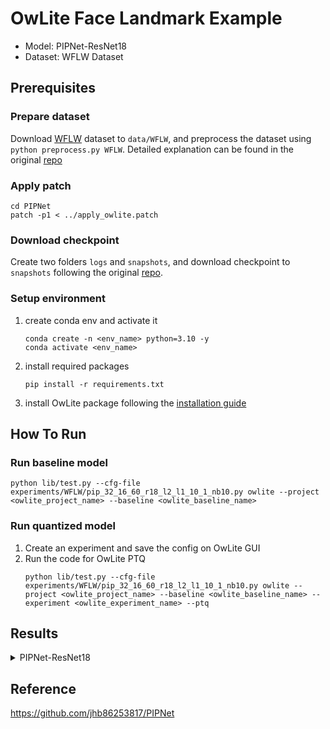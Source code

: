 # OwLite Face Landmark Example 
- Model: PIPNet-ResNet18
- Dataset: WFLW Dataset

## Prerequisites

### Prepare dataset
Download [WFLW](https://wywu.github.io/projects/LAB/WFLW.html) dataset to `data/WFLW`, and preprocess the dataset using `python preprocess.py WFLW`. Detailed explanation can be found in the original [repo](https://github.com/jhb86253817/PIPNet#supervised-learning)

### Apply patch
```
cd PIPNet
patch -p1 < ../apply_owlite.patch
```
### Download checkpoint
Create two folders `logs` and `snapshots`, and download checkpoint to `snapshots` following the original [repo](https://github.com/jhb86253817/PIPNet#demo).

### Setup environment
1. create conda env and activate it
    ```
    conda create -n <env_name> python=3.10 -y
    conda activate <env_name>
    ```
2. install required packages
    ```
    pip install -r requirements.txt
    ```
3. install OwLite package following the [installation guide](https://squeezebits.gitbook.io/owlite/user-guide/getting-started/install)

## How To Run

### Run baseline model
```
python lib/test.py --cfg-file experiments/WFLW/pip_32_16_60_r18_l2_l1_10_1_nb10.py owlite --project <owlite_project_name> --baseline <owlite_baseline_name> 
```
### Run quantized model
1. Create an experiment and save the config on OwLite GUI
2. Run the code for OwLite PTQ 
    ```
    python lib/test.py --cfg-file experiments/WFLW/pip_32_16_60_r18_l2_l1_10_1_nb10.py owlite --project <owlite_project_name> --baseline <owlite_baseline_name> --experiment <owlite_experiment_name> --ptq
    ```
## Results

<details>
<summary>PIPNet-ResNet18</summary>

### Quantization Configuration

- Apply OwLite Recommended Config with the following calibration method
  - PTQ calibration: MSE

    
### Accuracy and Lateny Results
TensorRT Evaluation GPU: A6000

| Quantization    | Input Size        | NME | FR | AUC | GPU Latency (ms) | 
| --------------- |:-----------------:|:-----------------:|:------------:|:----------------:|:----------------:|
| FP16 TensorRT   | (16, 3, 256, 256) | 4.57 | 4.48 | 56.3 | 1.09 |
| OwLite INT8 PTQ | (16, 3, 256, 256) | 4.58 | 4.39 | 56.2 | 0.55 |
| INT8 TensorRT   | (16, 3, 256, 256) | 4.57 | 4.60 | 56.3 | 0.61 |

- The INT8 TensorRT engine was built by applying FP16 and INT8 flags using [Polygraphy](https://github.com/NVIDIA/TensorRT/tree/main/tools/Polygraphy), as further explained in [TRT Developer Guide](https://docs.nvidia.com/deeplearning/tensorrt/developer-guide).
</details>

## Reference
https://github.com/jhb86253817/PIPNet